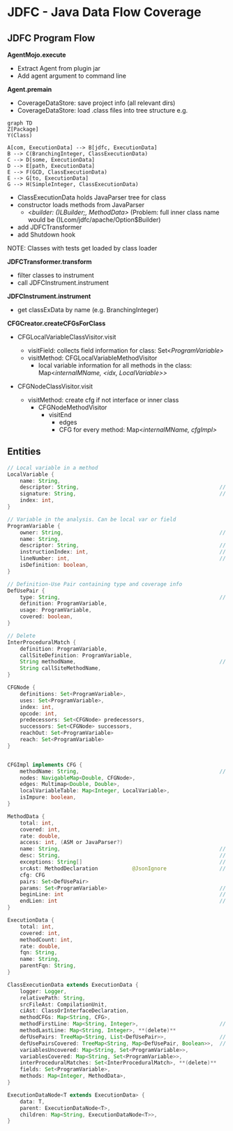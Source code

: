 # JDFC - Java Data Flow Coverage

## JDFC Program Flow


**AgentMojo.execute**
- Extract Agent from plugin jar
- Add agent argument to command line

**Agent.premain**
- CoverageDataStore: save project info (all relevant dirs)
- CoverageDataStore: load .class files into tree structure e.g.
```mermaid
graph TD
Z[Package]
Y(Class)

A[com, ExecutionData] --> B[jdfc, ExecutionData]
B --> C(BranchingInteger, ClassExecutionData)
C --> D[some, ExecutionData]
D --> E[path, ExecutionData]
E --> F(GCD, ClassExecutionData)
E --> G[to, ExecutionData]
G --> H(SimpleInteger, ClassExecutionData)
```
- ClassExecutionData holds JavaParser tree for class
- constructor loads methods from JavaParser
    - <*builder: ()LBuilder;, MethodData>* (Problem: full inner class name would be ()Lcom/jdfc/apache/Option$Builder)
- add JDFCTransformer
- add Shutdown hook

NOTE: Classes with tests get loaded by class loader

**JDFCTransformer.transform**
- filter classes to instrument
- call JDFCInstrument.instrument

**JDFCInstrument.instrument**
- get classExData by name (e.g. BranchingInteger)

**CFGCreator.createCFGsForClass**
- CFGLocalVariableClassVisitor.visit
    - visitField: collects field information for class: Set<*ProgramVariable>*
    - visitMethod: CFGLocalVariableMethodVisitor
        - local variable information for all methods in the class: Map<*internalMName, <idx, LocalVariable>>*

- CFGNodeClassVisitor.visit
    - visitMethod: create cfg if not interface or inner class
        - CFGNodeMethodVisitor
            - visitEnd
                - edges
                - CFG for every method: Map<*internalMName, cfgImpl>*

## Entities
```java
// Local variable in a method
LocalVariable {
    name: String,
    descriptor: String,                                             // ASM desc
    signature: String,                                              // ASM signature
    index: int,
}

// Variable in the analysis. Can be local var or field
ProgramVariable {
    owner: String,                                                  // ASM desc
    name: String,
    descriptor: String,                                             // ASM desc
    instructionIndex: int,                                          // ASM instructionIndex
    lineNumber: int,                                                // Line number from compiled class file
    isDefinition: boolean,
}

// Definition-Use Pair containing type and coverage info
DefUsePair {
    type: String,                                                   // ASM desc
    definition: ProgramVariable,
    usage: ProgramVariable,
    covered: boolean,
}

// Delete
InterProceduralMatch {
    definition: ProgramVariable,
    callSiteDefinition: ProgramVariable,
    String methodName,                                              // assumption: max: (II)I
    String callSiteMethodName,
}

CFGNode {
    definitions: Set<ProgramVariable>,
    uses: Set<ProgramVariable>,
    index: int,
    opcode: int,
    predecessors: Set<CFGNode> predecessors,
    successors: Set<CFGNode> successors,
    reachOut: Set<ProgramVariable>
    reach: Set<ProgramVariable>
}


CFGImpl implements CFG {
    methodName: String,                                             // max: (II)I
    nodes: NavigableMap<Double, CFGNode>,
    edges: Multimap<Double, Double>,
    localVariableTable: Map<Integer, LocalVariable>,
    isImpure: boolean,
}

MethodData {
    total: int,
    covered: int,
    rate: double,
    access: int, (ASM or JavaParser?)
    name: String,                                                   // e.g. max
    desc: String,                                                   // ASM desc (self built)
    exceptions: String[]                                            // [ASM desc, ASM desc, ..]
    srcAst: MethodDeclaration           @JsonIgnore                 // JavaParser
    cfg: CFG
    pairs: Set<DefUsePair>
    params: Set<ProgramVariable>                                    // method params
    beginLine: int                                                  // begin.line from JavaParser
    endLien: int                                                    // end.line from JavaParser
}

ExecutionData {
    total: int,
    covered: int,
    methodCount: int,
    rate: double,
    fqn: String,
    name: String,
    parentFqn: String,
}

ClassExecutionData extends ExecutionData {
    logger: Logger,
    relativePath: String,
    srcFileAst: CompilationUnit,
    ciAst: ClassOrInterfaceDeclaration,
    methodCFGs: Map<String, CFG>,
    methodFirstLine: Map<String, Integer>,                          // delete
    methodLastLine: Map<String, Integer>, **(delete)**
    defUsePairs: TreeMap<String, List<DefUsePair>>,                 // could be used for intraclass dupairs
    defUsePairsCovered: TreeMap<String, Map<DefUsePair, Boolean>>,  // delete
    variablesUncovered: Map<String, Set<ProgramVariable>>,
    variablesCovered: Map<String, Set<ProgramVariable>>,
    interProceduralMatches: Set<InterProceduralMatch>, **(delete)**
    fields: Set<ProgramVariable>,
    methods: Map<Integer, MethodData>,
}

ExecutionDataNode<T extends ExecutionData> {
    data: T,
    parent: ExecutionDataNode<T>,
    children: Map<String, ExecutionDataNode<T>>,
}
```

